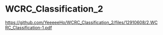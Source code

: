 # WCRC_Classification_2


https://github.com/YeeeeeHo/WCRC_Classification_2/files/12910608/2.WCRC_Classification-1.pdf

